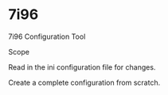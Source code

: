 # 7i96
7i96 Configuration Tool

Scope

Read in the ini configuration file for changes.

Create a complete configuration from scratch.
